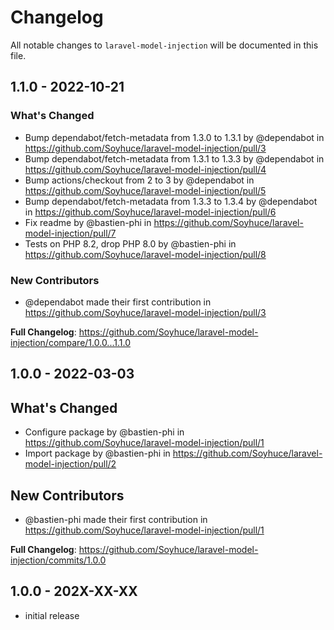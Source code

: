 # Changelog

All notable changes to `laravel-model-injection` will be documented in this file.

## 1.1.0 - 2022-10-21

### What's Changed

- Bump dependabot/fetch-metadata from 1.3.0 to 1.3.1 by @dependabot in https://github.com/Soyhuce/laravel-model-injection/pull/3
- Bump dependabot/fetch-metadata from 1.3.1 to 1.3.3 by @dependabot in https://github.com/Soyhuce/laravel-model-injection/pull/4
- Bump actions/checkout from 2 to 3 by @dependabot in https://github.com/Soyhuce/laravel-model-injection/pull/5
- Bump dependabot/fetch-metadata from 1.3.3 to 1.3.4 by @dependabot in https://github.com/Soyhuce/laravel-model-injection/pull/6
- Fix readme by @bastien-phi in https://github.com/Soyhuce/laravel-model-injection/pull/7
- Tests on PHP 8.2, drop PHP 8.0 by @bastien-phi in https://github.com/Soyhuce/laravel-model-injection/pull/8

### New Contributors

- @dependabot made their first contribution in https://github.com/Soyhuce/laravel-model-injection/pull/3

**Full Changelog**: https://github.com/Soyhuce/laravel-model-injection/compare/1.0.0...1.1.0

## 1.0.0 - 2022-03-03

## What's Changed

- Configure package by @bastien-phi in https://github.com/Soyhuce/laravel-model-injection/pull/1
- Import package by @bastien-phi in https://github.com/Soyhuce/laravel-model-injection/pull/2

## New Contributors

- @bastien-phi made their first contribution in https://github.com/Soyhuce/laravel-model-injection/pull/1

**Full Changelog**: https://github.com/Soyhuce/laravel-model-injection/commits/1.0.0

## 1.0.0 - 202X-XX-XX

- initial release
